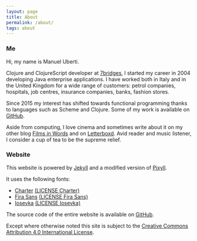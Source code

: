 ```yaml
---
layout: page
title: About
permalink: /about/
tags: about
---
```


### Me

Hi, my name is Manuel Uberti.

Clojure and ClojureScript developer at [7bridges](https://7bridges.eu/),
I started my career in 2004 developing Java enterprise applications. I have
worked both in Italy and in the United Kingdom for a wide range of customers:
petrol companies, hospitals, job centres, insurance companies, banks, fashion
stores.

Since 2015 my interest has shifted towards functional programming thanks to
languages such as Scheme and Clojure. Some of my work is available on
[GitHub](https://github.com/manuel-uberti).

Aside from computing, I love cinema and sometimes write about it on my other
blog [Films in Words](https://filmsinwords.wordpress.com/) and on
[Letterboxd](https://letterboxd.com/muberti/). Avid reader and music listener,
I consider a cup of tea to be the supreme relief.

### Website

This website is powered by [Jekyll](https://jekyllrb.com/) and a modified
version of [Pixyll](http://pixyll.com/).

It uses the following fonts:

- [Charter](http://practicaltypography.com/charter.html)
  [(LICENSE Charter)](https://github.com/manuel-uberti/manuel-uberti.github.io/blob/master/fonts/LICENSE%20Charter.txt)
- [Fira Sans](https://github.com/mozilla/Fira)
  [(LICENSE Fira Sans)](https://github.com/manuel-uberti/manuel-uberti.github.io/blob/master/fonts/LICENSE%20Fira%20Sans.txt)
- [Iosevka](https://be5invis.github.io/Iosevka/)
  [(LICENSE Iosevka)](https://github.com/manuel-uberti/manuel-uberti.github.io/blob/master/fonts/LICENSE%20Iosevka.txt)

The source code of the entire website is available on
[GitHub](https://github.com/manuel-uberti/manuel-uberti.github.io).

Except where otherwise noted this site is subject to the
[Creative Commons Attribution 4.0 International License](http://creativecommons.org/licenses/by/4.0/).
